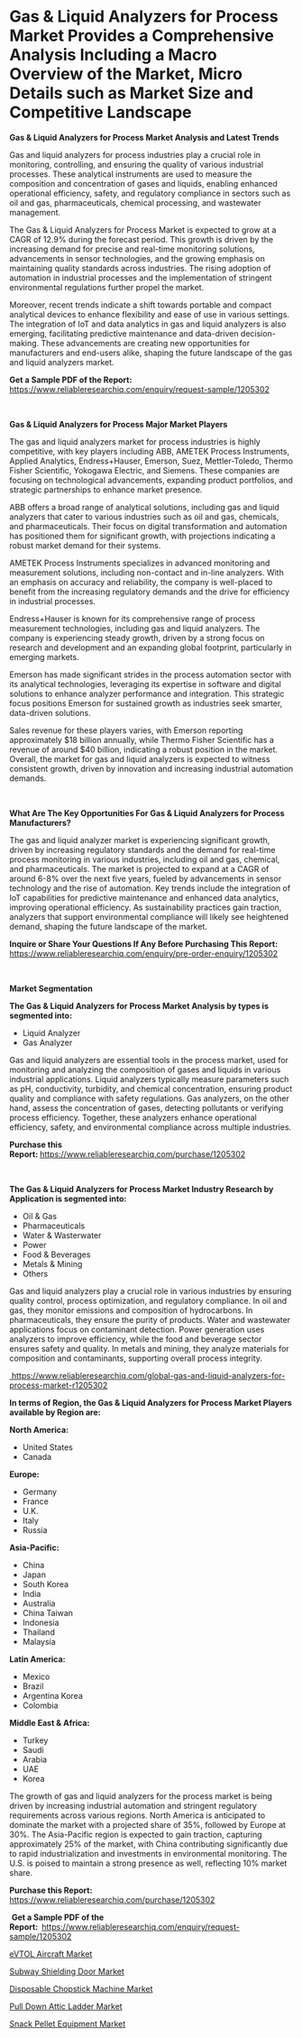 <p><h1>Gas & Liquid Analyzers for Process Market Provides a Comprehensive Analysis Including a Macro Overview of the Market, Micro Details such as Market Size and Competitive Landscape</h1></p><p><strong>Gas & Liquid Analyzers for Process Market Analysis and Latest Trends</strong></p>
<p><p>Gas and liquid analyzers for process industries play a crucial role in monitoring, controlling, and ensuring the quality of various industrial processes. These analytical instruments are used to measure the composition and concentration of gases and liquids, enabling enhanced operational efficiency, safety, and regulatory compliance in sectors such as oil and gas, pharmaceuticals, chemical processing, and wastewater management.</p><p>The Gas & Liquid Analyzers for Process Market is expected to grow at a CAGR of 12.9% during the forecast period. This growth is driven by the increasing demand for precise and real-time monitoring solutions, advancements in sensor technologies, and the growing emphasis on maintaining quality standards across industries. The rising adoption of automation in industrial processes and the implementation of stringent environmental regulations further propel the market.</p><p>Moreover, recent trends indicate a shift towards portable and compact analytical devices to enhance flexibility and ease of use in various settings. The integration of IoT and data analytics in gas and liquid analyzers is also emerging, facilitating predictive maintenance and data-driven decision-making. These advancements are creating new opportunities for manufacturers and end-users alike, shaping the future landscape of the gas and liquid analyzers market.</p></p>
<p><strong>Get a Sample PDF of the Report:&nbsp;</strong> <a href="https://www.reliableresearchiq.com/enquiry/request-sample/1205302?utm_campaign=1896&utm_medium=2&utm_source=Github&utm_content=ia&utm_term=26032025&utm_id=gas-liquid-analyzers-for-process">https://www.reliableresearchiq.com/enquiry/request-sample/1205302</a></p>
<p>&nbsp;</p>
<p><strong>Gas & Liquid Analyzers for Process Major Market Players</strong></p>
<p><p>The gas and liquid analyzers market for process industries is highly competitive, with key players including ABB, AMETEK Process Instruments, Applied Analytics, Endress+Hauser, Emerson, Suez, Mettler-Toledo, Thermo Fisher Scientific, Yokogawa Electric, and Siemens. These companies are focusing on technological advancements, expanding product portfolios, and strategic partnerships to enhance market presence.</p><p>ABB offers a broad range of analytical solutions, including gas and liquid analyzers that cater to various industries such as oil and gas, chemicals, and pharmaceuticals. Their focus on digital transformation and automation has positioned them for significant growth, with projections indicating a robust market demand for their systems.</p><p>AMETEK Process Instruments specializes in advanced monitoring and measurement solutions, including non-contact and in-line analyzers. With an emphasis on accuracy and reliability, the company is well-placed to benefit from the increasing regulatory demands and the drive for efficiency in industrial processes.</p><p>Endress+Hauser is known for its comprehensive range of process measurement technologies, including gas and liquid analyzers. The company is experiencing steady growth, driven by a strong focus on research and development and an expanding global footprint, particularly in emerging markets.</p><p>Emerson has made significant strides in the process automation sector with its analytical technologies, leveraging its expertise in software and digital solutions to enhance analyzer performance and integration. This strategic focus positions Emerson for sustained growth as industries seek smarter, data-driven solutions.</p><p>Sales revenue for these players varies, with Emerson reporting approximately $18 billion annually, while Thermo Fisher Scientific has a revenue of around $40 billion, indicating a robust position in the market. Overall, the market for gas and liquid analyzers is expected to witness consistent growth, driven by innovation and increasing industrial automation demands.</p></p>
<p>&nbsp;</p>
<p><strong>What Are The Key Opportunities For Gas & Liquid Analyzers for Process Manufacturers?</strong></p>
<p><p>The gas and liquid analyzer market is experiencing significant growth, driven by increasing regulatory standards and the demand for real-time process monitoring in various industries, including oil and gas, chemical, and pharmaceuticals. The market is projected to expand at a CAGR of around 6-8% over the next five years, fueled by advancements in sensor technology and the rise of automation. Key trends include the integration of IoT capabilities for predictive maintenance and enhanced data analytics, improving operational efficiency. As sustainability practices gain traction, analyzers that support environmental compliance will likely see heightened demand, shaping the future landscape of the market.</p></p>
<p><strong>Inquire or Share Your Questions If Any Before Purchasing This Report:</strong> <a href="https://www.reliableresearchiq.com/enquiry/pre-order-enquiry/1205302?utm_campaign=1896&utm_medium=2&utm_source=Github&utm_content=ia&utm_term=26032025&utm_id=gas-liquid-analyzers-for-process">https://www.reliableresearchiq.com/enquiry/pre-order-enquiry/1205302</a></p>
<p>&nbsp;</p>
<p><strong>Market Segmentation</strong></p>
<p><strong>The Gas & Liquid Analyzers for Process Market Analysis by types is segmented into:</strong></p>
<p><ul><li>Liquid Analyzer</li><li>Gas Analyzer</li></ul></p>
<p><p>Gas and liquid analyzers are essential tools in the process market, used for monitoring and analyzing the composition of gases and liquids in various industrial applications. Liquid analyzers typically measure parameters such as pH, conductivity, turbidity, and chemical concentration, ensuring product quality and compliance with safety regulations. Gas analyzers, on the other hand, assess the concentration of gases, detecting pollutants or verifying process efficiency. Together, these analyzers enhance operational efficiency, safety, and environmental compliance across multiple industries.</p></p>
<p><strong>Purchase this Report:&nbsp;</strong><a href="https://www.reliableresearchiq.com/purchase/1205302?utm_campaign=1896&utm_medium=2&utm_source=Github&utm_content=ia&utm_term=26032025&utm_id=gas-liquid-analyzers-for-process">https://www.reliableresearchiq.com/purchase/1205302</a></p>
<p>&nbsp;</p>
<p><strong>The Gas & Liquid Analyzers for Process Market Industry Research by Application is segmented into:</strong></p>
<p><ul><li>Oil & Gas</li><li>Pharmaceuticals</li><li>Water & Wasterwater</li><li>Power</li><li>Food & Beverages</li><li>Metals & Mining</li><li>Others</li></ul></p>
<p><p>Gas and liquid analyzers play a crucial role in various industries by ensuring quality control, process optimization, and regulatory compliance. In oil and gas, they monitor emissions and composition of hydrocarbons. In pharmaceuticals, they ensure the purity of products. Water and wastewater applications focus on contaminant detection. Power generation uses analyzers to improve efficiency, while the food and beverage sector ensures safety and quality. In metals and mining, they analyze materials for composition and contaminants, supporting overall process integrity.</p></p>
<p><a href="https://www.reliableresearchiq.com/global-gas-and-liquid-analyzers-for-process-market-r1205302?utm_campaign=1896&utm_medium=2&utm_source=Github&utm_content=ia&utm_term=26032025&utm_id=gas-liquid-analyzers-for-process">&nbsp;https://www.reliableresearchiq.com/global-gas-and-liquid-analyzers-for-process-market-r1205302</a></p>
<p><strong>In terms of Region, the Gas & Liquid Analyzers for Process Market Players available by Region are:</strong></p>
<p>
    <p> <strong> North America: </strong>
        <ul>
            <li>United States</li>
            <li>Canada</li>
        </ul>
        </p> 
    <p> <strong> Europe: </strong>
        <ul>
            <li>Germany</li>
            <li>France</li>
            <li>U.K.</li>
            <li>Italy</li>
            <li>Russia</li>
        </ul>
        </p> 
    <p> <strong> Asia-Pacific: </strong>
        <ul>
            <li>China</li>
            <li>Japan</li>
            <li>South Korea</li>
            <li>India</li>
            <li>Australia</li>
            <li>China Taiwan</li>
            <li>Indonesia</li>
            <li>Thailand</li>
            <li>Malaysia</li>
        </ul>
        </p> 
    <p> <strong> Latin America: </strong>
        <ul>
            <li>Mexico</li>
            <li>Brazil</li>
            <li>Argentina Korea</li>
            <li>Colombia</li>
        </ul>
        </p> 
    <p> <strong> Middle East & Africa: </strong>
        <ul>
            <li>Turkey</li>
            <li>Saudi</li>
            <li>Arabia</li>
            <li>UAE</li>
            <li>Korea</li>
        </ul>
    </p>
    </p>
<p><p>The growth of gas and liquid analyzers for the process market is being driven by increasing industrial automation and stringent regulatory requirements across various regions. North America is anticipated to dominate the market with a projected share of 35%, followed by Europe at 30%. The Asia-Pacific region is expected to gain traction, capturing approximately 25% of the market, with China contributing significantly due to rapid industrialization and investments in environmental monitoring. The U.S. is poised to maintain a strong presence as well, reflecting 10% market share.</p></p>
<p><strong>Purchase this Report: </strong><a href="https://www.reliableresearchiq.com/purchase/1205302?utm_campaign=1896&utm_medium=2&utm_source=Github&utm_content=ia&utm_term=26032025&utm_id=gas-liquid-analyzers-for-process">https://www.reliableresearchiq.com/purchase/1205302</a></p>
<p>&nbsp;<strong>Get a Sample PDF of the Report:&nbsp;&nbsp;</strong><a href="https://www.reliableresearchiq.com/enquiry/request-sample/1205302?utm_campaign=1896&utm_medium=2&utm_source=Github&utm_content=ia&utm_term=26032025&utm_id=gas-liquid-analyzers-for-process">https://www.reliableresearchiq.com/enquiry/request-sample/1205302</a></p>
<p><strong></strong></p>
<p><p><a href="https://www.linkedin.com/pulse/comprehensive-analysis-evtol-aircraft-market-20252032-growth-roqve?utm_campaign=1896&utm_medium=2&utm_source=Github&utm_content=ia&utm_term=26032025&utm_id=gas-liquid-analyzers-for-process">eVTOL Aircraft Market</a></p><p><a href="https://github.com/nagateyisu29/Market-Research-Report-List-1/blob/main/subway-shielding-door-market.md?utm_campaign=1896&utm_medium=2&utm_source=Github&utm_content=ia&utm_term=26032025&utm_id=gas-liquid-analyzers-for-process">Subway Shielding Door Market</a></p><p><a href="https://github.com/guzasbahsas/Market-Research-Report-List-1/blob/main/disposable-chopstick-machine-market.md?utm_campaign=1896&utm_medium=2&utm_source=Github&utm_content=ia&utm_term=26032025&utm_id=gas-liquid-analyzers-for-process">Disposable Chopstick Machine Market</a></p><p><a href="https://www.linkedin.com/pulse/assessing-impact-recent-trends-pull-down-attic-ladder-market-2zmje?utm_campaign=1896&utm_medium=2&utm_source=Github&utm_content=ia&utm_term=26032025&utm_id=gas-liquid-analyzers-for-process">Pull Down Attic Ladder Market</a></p><p><a href="https://www.linkedin.com/pulse/understanding-global-snack-pellet-equipment-marketsgrowth-l6kge?utm_campaign=1896&utm_medium=2&utm_source=Github&utm_content=ia&utm_term=26032025&utm_id=gas-liquid-analyzers-for-process">Snack Pellet Equipment Market</a></p></p>